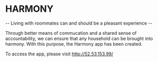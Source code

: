 # HARMONY
-- Living with roommates can and should be a pleasant experience --

Through better means of commucation and a shared sense of accountability, we can ensure that 
any household can be brought into harmony. With this purpose, the Harmony app has been created.

To access the app, please visit http://52.53.153.99/
